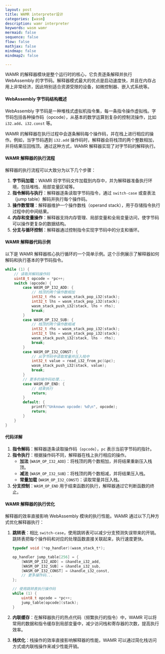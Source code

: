 ```yaml
---
layout: post
title: WAMR interpreter设计
categories: [wasm]
description: wamr interpreter
keywords: wasm wamr
mermaid: false
sequence: false
flow: false
mathjax: false
mindmap: false
mindmap2: false

---
```


WAMR 的解释器模块是整个运行时的核心，它负责逐条解释并执行 WebAssembly 的字节码。解释器模式最大的优点是启动速度快，并且在内存占用上非常经济，因此特别适合资源受限的设备，如微控制器、嵌入式系统等。

#### WebAssembly 字节码结构概述
WebAssembly 字节码是一种堆栈式虚拟机指令集，每一条指令操作虚拟栈。字节码包括各种操作码（opcode），从基本的数学运算到复杂的控制流操作，比如 `i32.add`、`i32.const` 等。

WAMR 的解释器在执行过程中会逐条解码每个操作码，并在栈上进行相应的操作。例如，当字节码遇到 `i32.add` 操作码时，解释器会将栈顶的两个整数相加，并将结果压回栈顶。通过这种方式，WAMR 解释器实现了对字节码的解释执行。

#### WAMR 解释器的执行流程

解释器的执行流程可以大致分为以下几个步骤：

1. **字节码加载**：WAMR 将字节码文件加载到内存中，并为解释器准备执行环境，包括堆栈、局部变量区域等。
2. **指令解码与执行**：解释器逐条读取字节码指令，通过 `switch-case` 或查表法（jump table）解码并执行每个操作码。
3. **操作数管理**：解释器维护一个操作数栈（operand stack），用于存储指令执行过程中的中间结果。
4. **内存和变量操作**：解释器支持内存管理、局部变量和全局变量访问，使字节码可以操作更复杂的数据结构。
5. **分支与循环控制**：解释器通过控制指令实现字节码中的分支和循环。

#### WAMR 解释器代码示例

以下是 WAMR 解释器核心执行循环的一个简单示例。这个示例展示了解释器如何解码和执行基本的字节码指令。

```c
while (1) {
    // 读取并解码操作码
    uint8_t opcode = *pc++;
    switch (opcode) {
        case WASM_OP_I32_ADD: {
            // 栈顶的两个操作数相加
            int32_t rhs = wasm_stack_pop_i32(stack);
            int32_t lhs = wasm_stack_pop_i32(stack);
            wasm_stack_push_i32(stack, lhs + rhs);
            break;
        }
        case WASM_OP_I32_SUB: {
            // 栈顶的两个操作数相减
            int32_t rhs = wasm_stack_pop_i32(stack);
            int32_t lhs = wasm_stack_pop_i32(stack);
            wasm_stack_push_i32(stack, lhs - rhs);
            break;
        }
        case WASM_OP_I32_CONST: {
            // 从字节码中读取常量并压入栈中
            int32_t value = read_i32_from_pc(&pc);
            wasm_stack_push_i32(stack, value);
            break;
        }
        // 更多的操作码处理...
        case WASM_OP_END: {
            // 结束执行
            return;
        }
        default: {
            printf("Unknown opcode: %d\n", opcode);
            return;
        }
    }
}
```

#### 代码详解

1. **指令解码**：解释器逐条读取操作码（`opcode`），`pc` 表示当前字节码的指针。
2. **指令执行**：根据操作码不同，解释器在栈上执行相应的操作。
   - **加法** (`WASM_OP_I32_ADD`)：将栈顶的两个数相加，并将结果重新压入栈顶。
   - **减法** (`WASM_OP_I32_SUB`)：将栈顶的两个数相减，并将结果压入栈。
   - **常量加载** (`WASM_OP_I32_CONST`)：读取常量并压入栈。
3. **分支控制**：`WASM_OP_END` 用于结束函数的执行，解释器通过它判断函数的终止。

#### WAMR 解释器的执行优化

解释器的效率直接影响 WebAssembly 模块的执行性能。WAMR 通过以下几种方式优化解释器执行：

1. **跳转表**：相比 `switch-case`，使用跳转表可以减少分支预测失误带来的开销。跳转表把每个操作码和对应的处理函数直接关联起来，执行速度更快。
   
   ```c
   typedef void (*op_handler)(wasm_stack_t*);

   op_handler jump_table[256] = {
       [WASM_OP_I32_ADD] = &handle_i32_add,
       [WASM_OP_I32_SUB] = &handle_i32_sub,
       [WASM_OP_I32_CONST] = &handle_i32_const,
       // 更多操作码...
   };

   // 使用跳转表执行操作码
   while (1) {
       uint8_t opcode = *pc++;
       jump_table[opcode](stack);
   }
   ```

2. **内联缓存**：在解释器执行的热点代码（频繁执行的指令）中，WAMR 可以将常用的数据和指令缓存到局部变量中，减少访问栈和寄存器的次数，提高执行效率。
3. **栈优化**：栈操作的效率直接影响解释器的性能，WAMR 可以通过简化栈访问方式或内联栈操作来减少性能开销。
